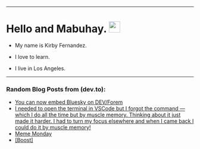 
<img src="https://komarev.com/ghpvc/?username=kirbygit&style=flat-square&color=blue" alt=""/>

---
<h1>
  Hello and Mabuhay.
  <img src="https://media.giphy.com/media/hvRJCLFzcasrR4ia7z/giphy.gif" width="30px"/>
</h1>

- My name is Kirby Fernandez.

- I love to learn.

- I live in Los Angeles.

---

### Random Blog Posts from (dev.to):
<!-- BLOG-POST-LIST:START -->
- [You can now embed Bluesky on DEV/Forem](https://dev.to/devteam/you-can-now-embed-bluesky-on-devforem-2ak1)
- [I needed to open the terminal in VSCode but I forgot the command — which I do all the time but by muscle memory. Thinking about it just made it harder. I had to turn my focus elsewhere and when I came back I could do it by muscle memory!](https://dev.to/ben/i-needed-to-open-the-terminal-in-vscode-but-i-forgot-the-command-which-i-do-all-the-time-but-by-2429)
- [Meme Monday](https://dev.to/ben/meme-monday-4efm)
- [[Boost]](https://dev.to/ben/-500o)
<!-- BLOG-POST-LIST:END -->
